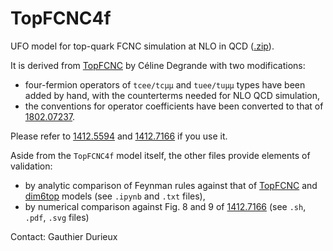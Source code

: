 # TopFCNC4f

UFO model for top-quark FCNC simulation at NLO in QCD ([.zip](https://download-directory.github.io/?url=https%3A%2F%2Fgithub.com%2Fgdurieux%2FTopFCNC4f%2Ftree%2Fmaster%2FTopFCNC4f)).


It is derived from [TopFCNC](https://feynrules.irmp.ucl.ac.be/wiki/TopFCNC) by Céline Degrande with two modifications:
- four-fermion operators of `tcee/tcµµ` and `tuee/tuµµ` types have been added by hand, with the counterterms needed for NLO QCD simulation,
- the conventions for operator coefficients have been converted to that of [1802.07237](https://arxiv.org/abs/1802.07237).


Please refer to [1412.5594](https://arxiv.org/abs/1412.5594) and [1412.7166](https://arxiv.org/abs/1412.7166) if you use it.


Aside from the `TopFCNC4f` model itself, the other files provide elements of validation:
- by analytic comparison of Feynman rules against that of [TopFCNC](https://feynrules.irmp.ucl.ac.be/wiki/TopFCNC) and [dim6top](https://feynrules.irmp.ucl.ac.be/wiki/dim6top) models (see `.ipynb` and `.txt` files),
- by numerical comparison against Fig. 8 and 9 of [1412.7166](https://arxiv.org/abs/1412.7166) (see `.sh`, `.pdf`, `.svg` files)


Contact: Gauthier Durieux

